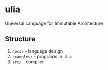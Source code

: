 # ulia

Universal Language for Immutable Architecture

## Structure

1. `docs/` - language design
2. `examples/` - programs in `ulia`
3. `src/` - compiler
